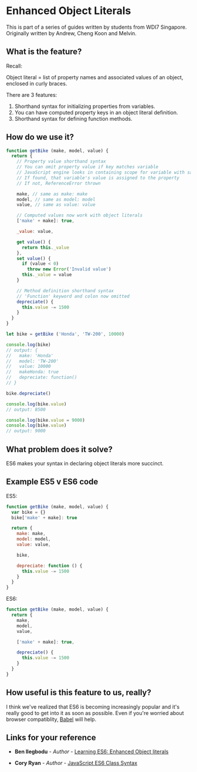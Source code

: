 # Enhanced Object Literals
This is part of a series of guides written by students from WDI7 Singapore. Originally written by Andrew, Cheng Koon and Melvin.

## What is the feature?

Recall:

Object literal = list of property names and associated values of an object, enclosed in curly braces.

There are 3 features:

1. Shorthand syntax for initializing properties from variables.
2. You can have computed property keys in an object literal definition.
3. Shorthand syntax for defining function methods.

## How do we use it?

```js
function getBike (make, model, value) {
  return {
    // Property value shorthand syntax
    // You can omit property value if key matches variable
    // JavaScript engine looks in containing scope for variable with same name
    // If found, that variable's value is assigned to the property
    // If not, ReferenceError thrown

    make, // same as make: make
    model, // same as model: model
    value, // same as value: value

    // Computed values now work with object literals
    ['make' + make]: true,

    _value: value,

    get value() {
      return this._value
    },
    set value() {
      if (value < 0)
        throw new Error('Invalid value')
      this._value = value
    }

    // Method definition shorthand syntax
    // 'Function' keyword and colon now omitted
    depreciate() {
      this.value -= 1500
    }
  }
}

let bike = getBike ('Honda', 'TW-200', 10000)

console.log(bike)
// output: {
//   make: 'Honda'
//   model: 'TW-200'
//   value: 10000
//   makeHonda: true
//   depreciate: function()
// }

bike.depreciate()

console.log(bike.value)
// output: 8500

console.log(bike.value = 9000)
console.log(bike.value)
// output: 9000
```

## What problem does it solve?

ES6 makes your syntax in declaring object literals more succinct.

## Example ES5 v ES6 code

ES5:
```js
function getBike (make, model, value) {
  var bike = {}
  bike['make' + make]: true

  return {
    make: make,
    model: model,
    value: value,

    bike,

    depreciate: function () {
      this.value -= 1500
    }
  }
}
```
ES6:
```js
function getBike (make, model, value) {
  return {
    make,
    model,
    value,

    ['make' + make]: true,

    depreciate() {
      this.value -= 1500
    }
  }
}
```
## How useful is this feature to us, really?

I think we've realized that ES6 is becoming increasingly popular and it's really good to get into it as soon as possible. Even if you're worried about browser compatiblity, [Babel](https://babeljs.io/) will help.

## Links for your reference

* **Ben Ilegbodu** - *Author* - [Learning ES6: Enhanced Object literals](http://www.benmvp.com/learning-es6-enhanced-object-literals/)

* **Cory Ryan** - *Author* - [JavaScript ES6 Class Syntax](https://coryrylan.com/blog/javascript-es6-class-syntax)
